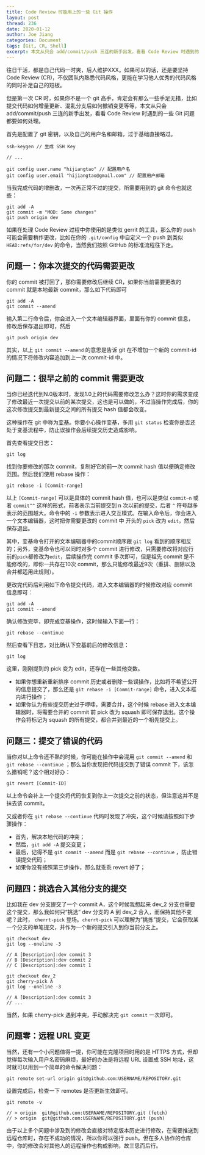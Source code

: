 ```yaml
---
title: Code Review 时能用上的一些 Git 操作
layout: post
thread: 236
date: 2020-01-12
author: Joe Jiang
categories: Document
tags: [Git, CR, Shell]
excerpt: 本文从只会 add/commit/push 三连的新手出发，看看 Code Review 时遇到的一些 Git 问题都要如何处理。
---
```


往日干活，都是自己代码一时爽，后人维护XXX。如果可以的话，还是要坚持 Code Review (CR)，不仅团队内熟悉代码风格，更能在学习他人优秀的代码风格的同时补足自己的短板。

但是第一次 CR 时，如果你不是一个 git 高手，肯定会有那么一些手足无措，比如提交代码如何增量更新、混乱分支后如何撤销变更等等，本文从只会 add/commit/push 三连的新手出发，看看 Code Review 时遇到的一些 Git 问题都要如何处理。

首先是配置了 git 密钥，以及自己的用户名和邮箱，过于基础直接略过。

    ssh-keygen // 生成 SSH Key
    
    // ...
    
    git config user.name "hijiangtao" // 配置用户名
    git config user.email "hijiangtao@gmail.com" // 配置用户邮箱

当我完成代码的增删改，一次再正常不过的提交，所需要用到的 git 命令也就这些：

    git add -A
    git commit -m "MOD: Some changes"
    git push origin dev

如果在处理 Code Review 过程中你使用的是类似 gerrit 的工具，那么你的 push 可能会需要稍作更改，比如在你的 `.git/config` 中自定义一个 push 到类似 `HEAD:refs/for/dev` 的命令，当然我们按照 GitHub 的标准流程往下走。

## 问题一：你本次提交的代码需要更改

你的 commit 被打回了，那你需要修改后继续 CR，如果你当前需要更改的 commit 就是本地最新 commit，那么如下代码即可

    git add -A
    git commit --amend

输入第二行命令后，你会进入一个文本编辑器界面，里面有你的 commit 信息，修改后保存退出即可，然后

    git push origin dev

其实，以上 `git commit --amend` 的意思是告诉 git 在不增加一个新的 commit-id 的情况下将修改内容追加到上一次 commit-id 中。

## 问题二：很早之前的 commit 需要更改

当你已经迭代到N.0版本时，发现1.0上的代码需要修改怎么办？这时你的需求变成了修改最近一次提交以前的某次提交，这也是可以做的，不过当操作完成后，你的这次修改提交到最新提交之间的所有提交 hash 值都会改变。

这种操作在 git 中称为[变基](https://git-scm.com/book/zh/v2/Git-分支-变基)。你要小心操作变基，多用 `git status` 检查你是否还处于变基流程中，防止误操作会后续提交历史造成影响。

首先查看提交日志：

    git log

找到你要修改的那次 commit，复制好它的前一次 commit hash 值以便确定修改范围。然后我们使用 rebase 操作：

    git rebase -i [Commit-range]

以上 `[Commit-range]` 可以是具体的 commit hash 值，也可以是类似 `commit~n` 或者 `commit^^` 这样的形式，前者表示当前提交到 n 次以前的提交，后者 `^` 符号越多表示的范围越大。命令中的 `-i` 参数表示进入交互模式。在输入命令后，你会进入一个文本编辑器，这时把你需要更改的 commit 中 开头的 `pick` 改为 `edit`，然后保存退出。

其中，变基命令打开的文本编辑器中的commit顺序跟 `git log` 看到的顺序相反的；另外，变基命令也可以同时对多个 commit 进行修改，只需要修改将对应行前的`pick`都修改为`edit`，后续操作完 commit 多次即可，但是祖先 commit 是不能修改的，即你一共存在10次 commit，那么只能修改最近9次（重排、删除以及合并都适用此规则）。

更改完代码后利用如下命令提交代码，进入文本编辑器的时候修改对应 commit 信息即可：

    git add -A
    git commit --amend

确认修改完毕，即完成变基操作，这时候输入下面一行：

    git rebase --continue

然后查看下日志，对比确认下变基前后的修改信息：

    git log

这里，刚刚提到的 pick 变为 edit，还存在一些其他变数。

- 如果你想重新重新排序 commit 历史或者删除一些误操作，比如将不希望公开的信息提交了，那么还是 `git rebase -i [Commit-range]` 命令，进入文本框内进行操作；
- 如果你认为有些提交历史过于啰嗦，需要合并，这个时候 rebase 进入文本编辑器时，将需要合并的 commit 前 pick 改为 squash 即可保存退出。这个操作会将标记为 squash 的所有提交，都合并到最近的一个祖先提交上。

## 问题三：提交了错误的代码

当你对以上命令还不熟的时候，你可能在操作中会混用 `git commit --amend` 和 `git rebase --continue` ；那么当你发现把代码提交到了错误 commit 下，该怎么撤销呢？这个相对好办：

    git revert [Commit-ID]

以上命令会补上一个提交将代码恢复到你上一次提交之前的状态，但注意这并不是抹去该 commit。

又或者你在 `git rebase --continue` 代码时发现了冲突，这个时候请按照如下步骤操作：

- 首先，解决本地代码的冲突；
- 然后，`git add -A` 提交变更；
- 最后，记得不是 `git commit --amend` 而是 `git rebase --continue` ，防止错误提交代码；
- 如果你没有按照第三步操作，那么就乖乖 revert 好了；

## 问题四：挑选合入其他分支的提交

比如我在 dev 分支提交了一个 commit A，这个时候我想起来 dev_2 分支也需要这个提交，那么我如何只“挑选” dev 分支的 A 到 dev_2 合入，而保持其他不变呢？此时， `cherrt-pick` 登场。`cherrt-pick` 可以理解为”挑拣”提交，它会获取某一个分支的单笔提交，并作为一个新的提交引入到你当前分支上。

    git checkout dev
    git log --oneline -3
    
    // A [Description]:dev commit 3
    // B [Description]:dev commit 2
    // C [Description]:dev commit 1
    
    git checkout dev_2
    git cherry-pick A
    git log --oneline -3
    
    // A [Description]:dev commit 3
    // ...

当然，如果 cherry-pick 遇到冲突，手动解决完 `git commit` 一次即可。

## 问题零：远程 URL 变更

当然，还有一个小问题值得一提，你可能在克隆项目时用的是 HTTPS 方式，但却觉得每次输入用户名密码麻烦，最好的办法是将远程 URL 设置成 SSH 地址，这时就可以用到一个简单的命令解决问题：

    git remote set-url origin git@github.com:USERNAME/REPOSITORY.git

设置完成后，检查一下 remotes 是否更新生效即可。

    git remote -v
    
    // > origin  git@github.com:USERNAME/REPOSITORY.git (fetch)
    // > origin  git@github.com:USERNAME/REPOSITORY.git (push)

由于以上多个问题中涉及到的修改会直接对特定版本历史进行修改，在需要推送到远程仓库时，存在不成功的情况，所以你可以强行 push。但在多人协作的仓库中，你的修改会对其他人的远程操作也构成影响，故三思而后行。